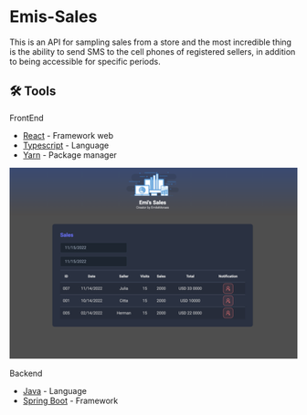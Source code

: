 # Emis-Sales


This is an API for sampling sales from a store and the most incredible thing is the ability to send SMS to the cell phones of registered sellers, in addition to being accessible for specific periods.

## 🛠️ Tools

FrontEnd

* [React](https://pt-br.reactjs.org/) - Framework web
* [Typescript](https://www.typescriptlang.org/) - Language
* [Yarn](https://yarnpkg.com/) - Package manager



![alt text](page.png)


Backend

* [Java](https://www.java.com) - Language
* [Spring Boot](https://start.spring.io/) - Framework
